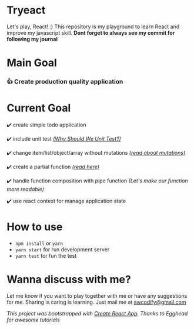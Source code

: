 # Tryeact

Let's play, React! :)
This repository is my playground to learn React and improve my javascript skill. **Dont forget to always see my commit for following my journal**

# Main Goal
### :+1: Create production quality application

# Current Goal
:heavy_check_mark: create simple todo application

:heavy_check_mark: include unit test [_(Why Should We Unit Test?)_](https://gist.github.com/kn9ts/6419026f021e292080b8f1382c30a730)

:heavy_check_mark: change item/list/object/array without mutations [_(read about mutations)_](https://medium.com/@fknussel/arrays-objects-and-mutations-6b23348b54aa)

:heavy_check_mark: create a partial function [_(read here)_](http://honyovk.com/articles/partial-functions-javascript/)

:heavy_check_mark: handle function composition with pipe function _(Let's make our function more readable)_

:heavy_check_mark: use react context for manage application state

# How to use
* `npm install` or `yarn`
* `yarn start` for run development server
* `yarn test` for fun the test

# Wanna discuss with me?
Let me know if you want to play together with me or have any suggestions for me. Sharing is caring is learning.
Just mail me at awcodify@gmail.com

_This project was bootstrapped with [Create React App](https://github.com/facebookincubator/create-react-app). Thanks to Egghead for awesome tutorials_
